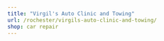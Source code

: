 ```yaml
---
title: "Virgil's Auto Clinic and Towing"
url: /rochester/virgils-auto-clinic-and-towing/
shop: car repair
---
```

